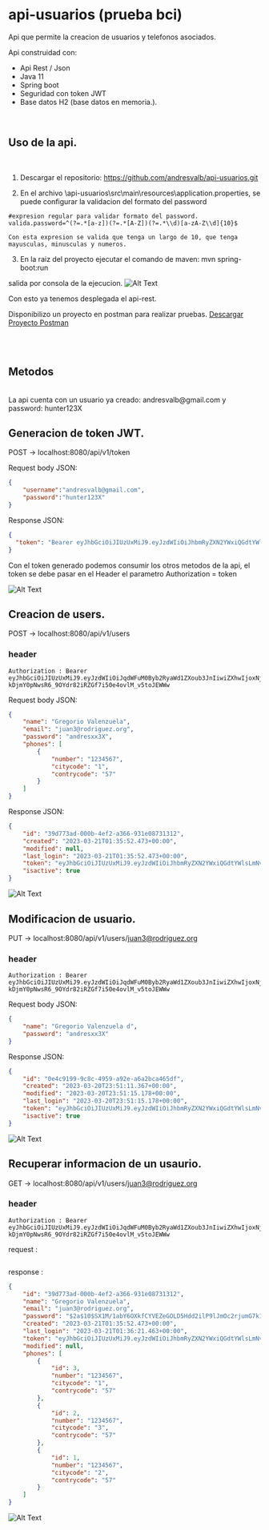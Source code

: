 # api-usuarios (prueba bci)
Api que permite la creacion de usuarios y telefonos asociados.

Api construidad con: 

- Api Rest / Json
- Java 11
- Spring boot
- Seguridad con token JWT
- Base datos H2 (base datos en memoria.).

<br>

## Uso de la api.  

<br>

1. Descargar el repositorio: https://github.com/andresvalb/api-usuarios.git

2. En el archivo \api-usuarios\src\main\resources\application.properties, se puede configurar la validacion del formato del password

```
#expresion regular para validar formato del password.
valida.password=^(?=.*[a-z])(?=.*[A-Z])(?=.*\\d)[a-zA-Z\\d]{10}$

Con esta expresion se valida que tenga un largo de 10, que tenga mayusculas, minusculas y numeros.
```


3. En la raiz del proyecto ejecutar el comando de maven: mvn spring-boot:run

salida por consola de la ejecucion.
![Alt Text](https://raw.githubusercontent.com/andresvalb/imagenes/main/consolamaven.png)

Con esto ya tenemos desplegada el api-rest.

Disponibilizo un proyecto en postman para realizar pruebas.  [Descargar Proyecto Postman](https://raw.githubusercontent.com/andresvalb/imagenes/main/Api-Usuarios.postman_collection.json "download")








<br>
<br>


## Metodos


<br>
La api cuenta con un usuario ya creado: andresvalb@gmail.com y password: hunter123X

## Generacion de token JWT.

POST -> localhost:8080/api/v1/token


Request body JSON: 

```json
{
    "username":"andresvalb@gmail.com",
    "password":"hunter123X"
}
```


Response JSON:
```json
{
  "token": "Bearer eyJhbGciOiJIUzUxMiJ9.eyJzdWIiOiJhbmRyZXN2YWxiQGdtYWlsLmNvbSIsImV4cCI6MTY3OTM2OTk2MywiaWF0IjoxNjc5MzYzOTYzfQ.pAgAxr9ZV3OAFzot7bKUDs239HBaznD-T0Kf4mWJgp2W_xshjzc_H0rarEtpSr6__9sA_LReqbsF85fxOgLP2w"
}
```


Con el token generado podemos consumir los otros metodos de la api, el token se debe pasar en el Header el parametro Authorization = token




![Alt Text](https://raw.githubusercontent.com/andresvalb/imagenes/main/header-Authorization.png)



## Creacion de users.

POST -> localhost:8080/api/v1/users

### header
```
Authorization : Bearer eyJhbGciOiJIUzUxMiJ9.eyJzdWIiOiJqdWFuM0Byb2RyaWd1ZXoub3JnIiwiZXhwIjoxNjc5MzY4NTgxLCJpYXQiOjE2NzkzNjI1ODF9.eRHogNlacctrsndu08LySIphGCtHvD8bdhTCmAli-kDjmY0pNwsR6_9OYdr82iRZGf7i50e4ovlM_v5toJEWWw
```

Request body JSON:

```json
{
    "name": "Gregorio Valenzuela",
    "email": "juan3@rodriguez.org",
    "password": "andresxx3X",
    "phones": [
        {
            "number": "1234567",
            "citycode": "1",
            "contrycode": "57"
        }
    ]
}
```


Response JSON:
```json
{
    "id": "39d773ad-000b-4ef2-a366-931e08731312",
    "created": "2023-03-21T01:35:52.473+00:00",
    "modified": null,
    "last_login": "2023-03-21T01:35:52.473+00:00",
    "token": "eyJhbGciOiJIUzUxMiJ9.eyJzdWIiOiJhbmRyZXN2YWxiQGdtYWlsLmNvbSIsImV4cCI6MTY3OTM2ODUzOSwiaWF0IjoxNjc5MzYyNTM5fQ.WE7BLKhQnx0adA0ZIwra2lyaDKa9dzaYFqQtZCgbfHE0FxrI1SbtYGxH8_wjbzz5VsrObAz4N1WCLhKNHuDrDA",
    "isactive": true
}
```

![Alt Text](https://raw.githubusercontent.com/andresvalb/imagenes/main/creacion-usuarios.png)


## Modificacion de usuario.

PUT -> localhost:8080/api/v1/users/juan3@rodriguez.org


### header
```
Authorization : Bearer eyJhbGciOiJIUzUxMiJ9.eyJzdWIiOiJqdWFuM0Byb2RyaWd1ZXoub3JnIiwiZXhwIjoxNjc5MzY4NTgxLCJpYXQiOjE2NzkzNjI1ODF9.eRHogNlacctrsndu08LySIphGCtHvD8bdhTCmAli-kDjmY0pNwsR6_9OYdr82iRZGf7i50e4ovlM_v5toJEWWw
```

Request body JSON:

```json
{
    "name": "Gregorio Valenzuela d",
    "password": "andresxx3X"
}
```


Response JSON:
```json
{
    "id": "0e4c9199-9c8c-4959-a92e-a6a2bca465df",
    "created": "2023-03-20T23:51:11.367+00:00",
    "modified": "2023-03-20T23:51:15.178+00:00",
    "last_login": "2023-03-20T23:51:15.178+00:00",
    "token": "eyJhbGciOiJIUzUxMiJ9.eyJzdWIiOiJhbmRyZXN2YWxiQGdtYWlsLmNvbSIsImV4cCI6MTY3OTM1NjMyNSwiaWF0IjoxNjc5MzUwMzI1fQ.G8QmadMyY9wxUunWq4L3cg_EFcdvvNcpHf8FRFRJ4-EYmuHxwy_b6wZlG2kevsd4v5sD_YKstyeg5LhKU1f8zw",
    "isactive": true
}
```

![Alt Text](https://raw.githubusercontent.com/andresvalb/imagenes/main/update-usuario.png)

## Recuperar informacion de un usaurio.

GET -> localhost:8080/api/v1/users/juan3@rodriguez.org


### header
```
Authorization : Bearer eyJhbGciOiJIUzUxMiJ9.eyJzdWIiOiJqdWFuM0Byb2RyaWd1ZXoub3JnIiwiZXhwIjoxNjc5MzY4NTgxLCJpYXQiOjE2NzkzNjI1ODF9.eRHogNlacctrsndu08LySIphGCtHvD8bdhTCmAli-kDjmY0pNwsR6_9OYdr82iRZGf7i50e4ovlM_v5toJEWWw
```

request :

```json

```


response :
```json
{
    "id": "39d773ad-000b-4ef2-a366-931e08731312",
    "name": "Gregorio Valenzuela",
    "email": "juan3@rodriguez.org",
    "password": "$2a$10$SX1M/1abY6OXkfCYVEZeGOLD5Hdd2ilP9lJmOc2rjumG7k1Buo4Sa",
    "created": "2023-03-21T01:35:52.473+00:00",
    "last_login": "2023-03-21T01:36:21.463+00:00",
    "token": "eyJhbGciOiJIUzUxMiJ9.eyJzdWIiOiJhbmRyZXN2YWxiQGdtYWlsLmNvbSIsImV4cCI6MTY3OTM2ODUzOSwiaWF0IjoxNjc5MzYyNTM5fQ.WE7BLKhQnx0adA0ZIwra2lyaDKa9dzaYFqQtZCgbfHE0FxrI1SbtYGxH8_wjbzz5VsrObAz4N1WCLhKNHuDrDA",
    "modified": null,
    "phones": [
        {
            "id": 3,
            "number": "1234567",
            "citycode": "1",
            "contrycode": "57"
        },
        {
            "id": 2,
            "number": "1234567",
            "citycode": "3",
            "contrycode": "57"
        },
        {
            "id": 1,
            "number": "1234567",
            "citycode": "2",
            "contrycode": "57"
        }
    ]
}
```

![Alt Text](https://raw.githubusercontent.com/andresvalb/imagenes/main/get-usuarios.png)